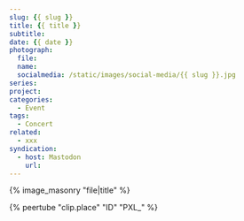 ```yaml
---
slug: {{ slug }}
title: {{ title }}
subtitle: 
date: {{ date }}
photograph: 
  file: 
  name: 
  socialmedia: /static/images/social-media/{{ slug }}.jpg
series: 
project: 
categories:
  - Event
tags:
  - Concert
related:
  - xxx
syndication:
  - host: Mastodon
    url: 
---
```



<!-- more -->

{% image_masonry
  "file|title"
%}

{% peertube "clip.place" "ID" "PXL_" %}